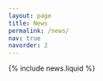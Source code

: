 ```yaml
---
layout: page
title: News
permalink: /news/
nav: true
navorder: 2
---
```


{% include news.liquid %}
